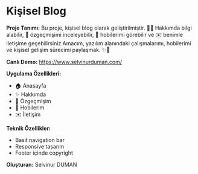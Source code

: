 # Kişisel Blog  

**Proje Tanımı:** Bu proje, kişisel blog olarak geliştirilmiştir. 🙋‍♀️ Hakkımda bilgi alabilir, 📄 özgeçmişimi inceleyebilir, 🎨 hobilerimi görebilir ve ✉️ benimle iletişime geçebilirsiniz
Amacım, yazılım alanındaki çalışmalarımı, hobilerimi ve kişisel gelişim sürecimi paylaşmak. ✨🚀

**Canlı Demo:** https://www.selvinurduman.com/

**Uygulama Özellikleri:**  
- 🏠 Anasayfa
- ✨ Hakkımda 
- 📄 Özgeçmişim  
- 🎨 Hobilerim  
- ✉️ İletişim  

**Teknik Özellikler:**  
- Basit navigation bar  
- Responsive tasarım  
- Footer içinde copyright

**Oluşturan:** Selvinur DUMAN  

